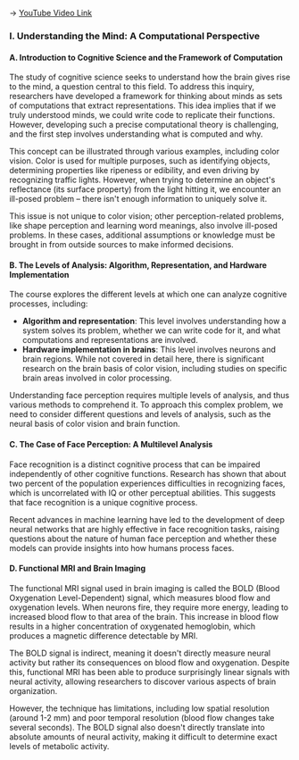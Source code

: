 -> [YouTube Video Link](https://www.youtube.com/watch?v=vFZY--lgmHs&list=PLUl4u3cNGP60IKRN_pFptIBxeiMc0MCJP&index=3&pp=iAQB)

### I. Understanding the Mind: A Computational Perspective
#### A. Introduction to Cognitive Science and the Framework of Computation

The study of cognitive science seeks to understand how the brain gives rise to the mind, a question central to this field. To address this inquiry, researchers have developed a framework for thinking about minds as sets of computations that extract representations. This idea implies that if we truly understood minds, we could write code to replicate their functions. However, developing such a precise computational theory is challenging, and the first step involves understanding what is computed and why.

This concept can be illustrated through various examples, including color vision. Color is used for multiple purposes, such as identifying objects, determining properties like ripeness or edibility, and even driving by recognizing traffic lights. However, when trying to determine an object's reflectance (its surface property) from the light hitting it, we encounter an ill-posed problem – there isn't enough information to uniquely solve it.

This issue is not unique to color vision; other perception-related problems, like shape perception and learning word meanings, also involve ill-posed problems. In these cases, additional assumptions or knowledge must be brought in from outside sources to make informed decisions.

#### B. The Levels of Analysis: Algorithm, Representation, and Hardware Implementation

The course explores the different levels at which one can analyze cognitive processes, including:

*   **Algorithm and representation**: This level involves understanding how a system solves its problem, whether we can write code for it, and what computations and representations are involved.
*   **Hardware implementation in brains**: This level involves neurons and brain regions. While not covered in detail here, there is significant research on the brain basis of color vision, including studies on specific brain areas involved in color processing.

Understanding face perception requires multiple levels of analysis, and thus various methods to comprehend it. To approach this complex problem, we need to consider different questions and levels of analysis, such as the neural basis of color vision and brain function.

#### C. The Case of Face Perception: A Multilevel Analysis

Face recognition is a distinct cognitive process that can be impaired independently of other cognitive functions. Research has shown that about two percent of the population experiences difficulties in recognizing faces, which is uncorrelated with IQ or other perceptual abilities. This suggests that face recognition is a unique cognitive process.

Recent advances in machine learning have led to the development of deep neural networks that are highly effective in face recognition tasks, raising questions about the nature of human face perception and whether these models can provide insights into how humans process faces.

#### D. Functional MRI and Brain Imaging

The functional MRI signal used in brain imaging is called the BOLD (Blood Oxygenation Level-Dependent) signal, which measures blood flow and oxygenation levels. When neurons fire, they require more energy, leading to increased blood flow to that area of the brain. This increase in blood flow results in a higher concentration of oxygenated hemoglobin, which produces a magnetic difference detectable by MRI.

The BOLD signal is indirect, meaning it doesn't directly measure neural activity but rather its consequences on blood flow and oxygenation. Despite this, functional MRI has been able to produce surprisingly linear signals with neural activity, allowing researchers to discover various aspects of brain organization.

However, the technique has limitations, including low spatial resolution (around 1-2 mm) and poor temporal resolution (blood flow changes take several seconds). The BOLD signal also doesn't directly translate into absolute amounts of neural activity, making it difficult to determine exact levels of metabolic activity.